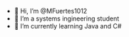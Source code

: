 - 👋 Hi, I’m @MFuertes1012
- 👀 I’m a systems ingineering student
- 🌱 I’m currently learning Java and C#


<!---
MFuertes1012/MFuertes1012 is a ✨ special ✨ repository because its `README.md` (this file) appears on your GitHub profile.
--->
